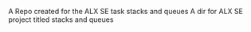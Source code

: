 A Repo created for the ALX SE task stacks and queues
A dir for ALX SE project titled stacks and queues
